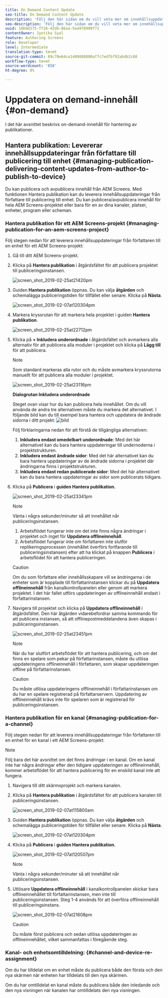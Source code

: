 ```yaml
---
title: On Demand Content Update
seo-title: On Demand Content Update
description: 'Följ den här sidan om du vill veta mer om innehållsuppdatering på begäran.  '
seo-description: 'Följ den här sidan om du vill veta mer om innehållsuppdatering på begäran.  '
uuid: 18b9d175-ff26-42db-86aa-5ea978909f71
contentOwner: Jyotika Syal
feature: Authoring Screens
role: Developer
level: Intermediate
translation-type: tm+mt
source-git-commit: 89c70e64ce1409888800af7c7edfbf92ab4b2c68
workflow-type: tm+mt
source-wordcount: '858'
ht-degree: 0%

---
```



# Uppdatera on demand-innehåll {#on-demand}

I det här avsnittet beskrivs on-demand-innehåll för hantering av publikationer.

## Hantera publikation: Levererar innehållsuppdateringar från författare till publicering till enhet {#managing-publication-delivering-content-updates-from-author-to-publish-to-device}

Du kan publicera och avpublicera innehåll från AEM Screens. Med funktionen Hantera publikation kan du leverera innehållsuppdateringar från författare till publicering till enhet. Du kan publicera/avpublicera innehåll för hela AEM Screens-projektet eller bara för en av dina kanaler, platser, enheter, program eller scheman.

### Hantera publikation för ett AEM Screens-projekt {#managing-publication-for-an-aem-screens-project}

Följ stegen nedan för att leverera innehållsuppdateringar från författaren till en enhet för ett AEM Screens-projekt:

1. Gå till ditt AEM Screens-projekt.
1. Klicka på **Hantera publikation** i åtgärdsfältet för att publicera projektet till publiceringsinstansen.

   ![screen_shot_2019-02-25at21420pm](assets/screen_shot_2019-02-25at21420pm.png)

1. Guiden **Hantera publikation** öppnas. Du kan välja **åtgärden** och schemalägga publiceringstiden för tillfället eller senare. Klicka på **Nästa**.

   ![screen_shot_2019-02-07at120304pm](assets/screen_shot_2019-02-07at120304pm.png)

1. Markera kryssrutan för att markera hela projektet i guiden **Hantera publikation**.

   ![screen_shot_2019-02-25at22712pm](assets/screen_shot_2019-02-25at22712pm.png)

1. Klicka på **+ Inkludera underordnade** i åtgärdsfältet och avmarkera alla alternativ för att publicera alla moduler i projektet och klicka på **Lägg till** för att publicera.

   >[!NOTE]
   >
   >Som standard markeras alla rutor och du måste avmarkera kryssrutorna manuellt för att publicera alla moduler i projektet.

   ![screen_shot_2019-02-25at23116pm](assets/screen_shot_2019-02-25at23116pm.png)

   **Dialogrutan Inkludera underordnade**

   Steget ovan visar hur du kan publicera hela innehållet. Om du vill använda de andra tre alternativen måste du markera det alternativet.
I följande bild kan du till exempel bara hantera och uppdatera de ändrade sidorna i ditt projekt:
   ![bild](assets/author-publish-manage.png)

   Följ förklaringarna nedan för att förstå de tillgängliga alternativen:

   1. **Inkludera endast omedelbart underordnade**: Med det här alternativet kan du bara hantera uppdateringar till undernoderna i projektstrukturen.
   1. **Inkludera endast ändrade sidor**: Med det här alternativet kan du bara hantera uppdateringar av de ändrade sidorna i projektet där ändringarna finns i projektstrukturen.
   1. **Inkludera endast redan publicerade sidor**: Med det här alternativet kan du bara hantera uppdateringar av sidor som publicerats tidigare.


1. Klicka på **Publicera** i **guiden Hantera publikation.**

   ![screen_shot_2019-02-25at23341pm](assets/screen_shot_2019-02-25at23341pm.png)

   >[!NOTE]
   >
   >Vänta i några sekunder/minuter så att innehållet når publiceringsinstansen.
   >
   >
   >    1. Arbetsflödet fungerar inte om det inte finns några ändringar i projektet och inget för **Uppdatera offlineinnehåll**.
   >    1. Arbetsflödet fungerar inte om författaren inte slutför replikeringsprocessen (innehållet överförs fortfarande till publiceringsinstansen) efter att ha klickat på knappen **Publicera** i arbetsflödet för att hantera publiceringen.


   >[!CAUTION]
   >Om du som författare eller innehållsskapare vill se ändringarna i de enheter som är kopplade till författarinstansen klickar du på **Uppdatera offlineinnehåll** från kanalkontrollpanelen eller genom att markera projektet. I det här fallet utförs uppdateringen av offlineinnehåll endast i författarinstansen.

1. Navigera till projektet och klicka på **Uppdatera offlineinnehåll** i åtgärdsfältet. Den här åtgärden vidarebefordrar samma kommando för att publicera instansen, så att offlinepostmeddelandena även skapas i publiceringsinstansen.

   ![screen_shot_2019-02-25at23451pm](assets/screen_shot_2019-02-25at23451pm.png)


   >[!NOTE]
   >
   >När du har slutfört arbetsflödet för att hantera publicering, och om det finns en spelare som pekar på författarinstansen, måste du utlösa uppdateringens offlineinnehåll i författaren, som skapar uppdateringen offline på författarinstansen.

   >[!CAUTION]
   >
   >Du måste utlösa uppdateringens offlineinnehåll i författarinstansen om du har en spelare registrerad på författarservern. Uppdatering av offlineinnehåll krävs inte för spelaren som är registrerad för publiceringsinstansen.

### Hantera publikation för en kanal {#managing-publication-for-a-channel}

Följ stegen nedan för att leverera innehållsuppdateringar från författaren till en enhet för en kanal i ett AEM Screens-projekt:

>[!NOTE]
>
>Följ bara det här avsnittet om det finns ändringar i en kanal. Om en kanal inte har några ändringar efter den tidigare uppdateringen av offlineinnehåll, kommer arbetsflödet för att hantera publicering för en enskild kanal inte att fungera.

1. Navigera till ditt skärmsprojekt och markera kanalen.
1. Klicka på **Hantera publikation** i åtgärdsfältet för att publicera kanalen till publiceringsinstansen.

   ![screen_shot_2019-02-07at115800am](assets/screen_shot_2019-02-07at115800am.png)

1. Guiden **Hantera publikation** öppnas. Du kan välja **åtgärden** och schemalägga publiceringstiden för tillfället eller senare. Klicka på **Nästa**.

   ![screen_shot_2019-02-07at120304pm](assets/screen_shot_2019-02-07at120304pm.png)

1. Klicka på **Publicera** i **guiden Hantera publikation.**

   ![screen_shot_2019-02-07at120507pm](assets/screen_shot_2019-02-07at120507pm.png)

   >[!NOTE]
   >
   >Vänta i några sekunder/minuter så att innehållet når publiceringsinstansen.

1. Utlösare **Uppdatera offlineinnehåll** i kanalkontrollpanelen skickar bara offlineinnehållet till författarinstansen, men inte till publiceringsinstansen. Steg 1-4 används för att överföra offlineinnehåll till publiceringsinstans.

   ![screen_shot_2019-02-07at21608pm](assets/screen_shot_2019-02-07at21608pm.png)

   >[!CAUTION]
   >
   >Du måste först publicera och sedan utlösa uppdateringen av offlineinnehållet, vilket sammanfattas i föregående steg.

### Kanal- och enhetsomtilldelning: {#channel-and-device-re-assignment}

Om du har tilldelat om en enhet måste du publicera både den första och den nya skärmen när enheten har tilldelats till den nya skärmen.

Om du har omtilldelat en kanal måste du publicera både den inledande och den nya visningen när kanalen har omtilldelats den nya visningen.